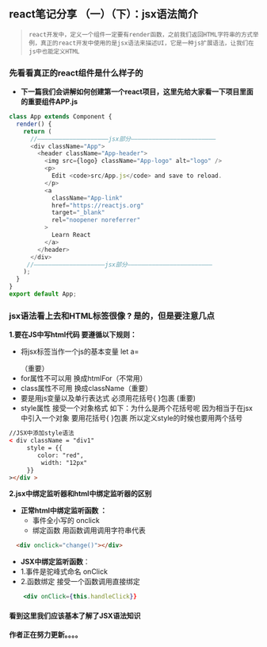 ## react笔记分享  （一）（下）：jsx语法简介

> `react开发中，定义一个组件一定要有render函数，之前我们返回HTML字符串的方式举例，真正的react开发中使用的是jsx语法来描述UI，它是一种js扩展语法，让我们在js中也能定义HTML`

### 先看看真正的react组件是什么样子的

- **下一篇我们会讲解如何创建第一个react项目，这里先给大家看一下项目里面的重要组件APP.js**

```javascript
class App extends Component {
  render() {
    return (
      //————————————————————jsx部分————————————————————————
      <div className="App">           
        <header className="App-header">     
          <img src={logo} className="App-logo" alt="logo" />
          <p>
            Edit <code>src/App.js</code> and save to reload.
          </p>
          <a 
            className="App-link"
            href="https://reactjs.org"
            target="_blank"
            rel="noopener noreferrer"
          >
            Learn React
          </a>
        </header>
      </div>
     //————————————————————jsx部分————————————————————————
    );                                                                                  
  }
}
export default App;
```

### jsx语法看上去和HTML标签很像 ?  是的，但是要注意几点

**1.要在JS中写html代码 要遵循以下规则：**

- 将jsx标签当作一个js的基本变量  let a=<p></p>（重要）
- for属性不可以用  换成htmlFor（不常用）
- class属性不可用  换成className（重要）
- 要是用js变量以及单行表达式  必须用花括号{ }包裹  (重要)
- style属性 接受一个对象格式    如下：为什么是两个花括号呢  因为相当于在jsx中引入一个对象  要用花括号{ }包裹    所以定义style的时候也要用两个括号

```html
//JSX中添加style语法
< div className = "div1"
     style = {{
       	color: "red",
         width: "12px"
     }}
></div >
```

**2.jsx中绑定监听器和html中绑定监听器的区别**

- **正常html中绑定监听函数  ：**
  - 事件全小写的  onclick
  - 绑定函数  用函数调用调用字符串代表

```html
  <div onclick="change()"></div>
```

-  **JSX中绑定监听函数**：
  - 1.事件是驼峰式命名 onClick 
  - 2.函数绑定  接受一个函数调用直接绑定

```jsx
	<div onClick={this.handleClick}}
```





#### 看到这里我们应该基本了解了JSX语法知识

**作者正在努力更新。。。。**

  

